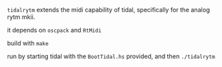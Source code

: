 `tidalrytm` extends the midi capability of tidal, specifically for the analog rytm mkii.

it depends on `oscpack` and `RtMidi`

build with `make`

run by starting tidal with the `BootTidal.hs` provided, and then `./tidalrytm`
